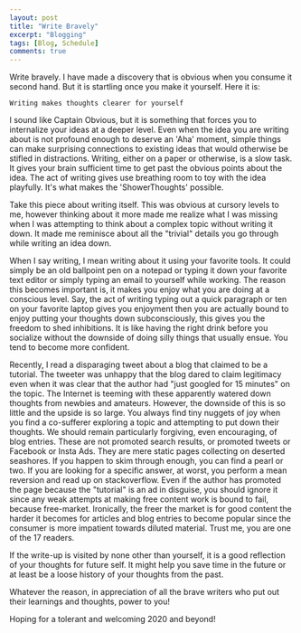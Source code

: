 ```yaml
---
layout: post
title: "Write Bravely"
excerpt: "Blogging"
tags: [Blog, Schedule]
comments: true
---
```

Write bravely.
I have made a discovery that is obvious when you consume it second hand. But it
is startling once you make it yourself. Here it is:

``Writing makes thoughts clearer for yourself``

I sound like Captain Obvious, but it is something that forces you to internalize
your ideas at a deeper level. Even when the idea you are writing about is not
profound enough to deserve an 'Aha' moment, simple things can make surprising
connections to existing ideas that would otherwise be stifled in
distractions. Writing, either on a paper or otherwise, is a slow task. It gives
your brain sufficient time to get past the obvious points about the idea. The
act of writing gives use breathing room to toy with the idea playfully. It's
what makes the 'ShowerThoughts' possible.

Take this piece about writing itself. This was obvious at cursory levels to me,
however thinking about it more made me realize what I was missing when I was
attempting to think about a complex topic without writing it down. It made me
reminisce about all the "trivial" details you go through while writing an idea
down.

When I say writing, I mean writing about it using your favorite tools. It could
simply be an old ballpoint pen on a notepad or typing it down your favorite text
editor or simply typing an email to yourself while working. The reason this
becomes important is, it makes you enjoy what you are doing at a conscious
level. Say, the act of writing typing out a quick paragraph or ten on your
favorite laptop gives you enjoyment then you are actually bound to enjoy putting
your thoughts down subconsciously, this gives you the freedom to shed
inhibitions. It is like having the right drink before you socialize without the
downside of doing silly things that usually ensue. You tend to become more
confident.

Recently, I read a disparaging tweet about a blog that claimed to be a
tutorial. The tweeter was unhappy that the blog dared to claim
legitimacy even when it was clear that the author had "just googled for 15
minutes" on the topic. The Internet is teeming with these apparently watered
down thoughts from newbies and amateurs. However, the downside
of this is so little and the upside is so large. You always find tiny nuggets of
joy when you find a co-sufferer exploring a topic and attempting to put down
their thoughts. We should remain particularly forgiving, even encouraging, of
blog entries. These are not promoted search results, or promoted tweets or
Facebook or Insta Ads. They are mere static pages collecting on deserted
seashores. If you happen to skim through enough, you can find a pearl or two. If
you are looking for a specific answer, at worst, you perform a mean reversion
and read up on stackoverflow. Even if the author has promoted the page because
the "tutorial" is an ad in disguise, you should ignore it since any weak
attempts at making free content work is bound to fail, because
free-market. Ironically, the freer the market is for good content the harder it
becomes for articles and blog entries to become popular since the consumer is
more impatient towards diluted material. Trust me, you are one of the 17
readers.

If the write-up is visited by none other than yourself, it is a good reflection
of your thoughts for future self. It might help you save time in the future or
at least be a loose history of your thoughts from the past.

Whatever the reason, in appreciation of all the brave writers who put out their
learnings and thoughts, power to you!

Hoping for a tolerant and welcoming 2020 and beyond!
